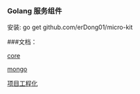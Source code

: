 ### Golang 服务组件

安装: go get  github.com/erDong01/micro-kit

###文档：

[core](docs/core.md)

[mongo](docs/mongo.md)

[项目工程化]( https://github.com/golang-standards/project-layout)